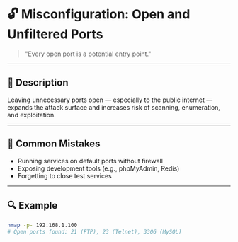 # 🔓 Misconfiguration: Open and Unfiltered Ports

> "Every open port is a potential entry point."

---

## 🧯 Description

Leaving unnecessary ports open — especially to the public internet — expands the attack surface and increases risk of scanning, enumeration, and exploitation.

---

## 🚫 Common Mistakes

- Running services on default ports without firewall
- Exposing development tools (e.g., phpMyAdmin, Redis)
- Forgetting to close test services

---

## 🔍 Example

```bash
nmap -p- 192.168.1.100
# Open ports found: 21 (FTP), 23 (Telnet), 3306 (MySQL)
```
